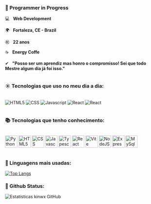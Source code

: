 ### **🌱 Programmer in Progress**

💻 &nbsp; **Web Development**

🌍 &nbsp; **Fortaleza, CE - Brazil**

㊗ &nbsp; **22 anos**

☕ &nbsp; **Energy Coffe**

✔ &nbsp; **"Posso ser um aprendiz mas honro o compromisso! Sei que todo Mestre algum dia já foi isso."**

#

### **☀ Tecnologias que uso no meu dia a dia:**
<div style="display: inline_block; margin: 0"><br/>
    <img align="center" alt="HTML5" src="https://img.shields.io/badge/HTML5-E34F26?style=for-the-badge&logo=html5&logoColor=white" >
    <img align="center" alt="CSS" src="https://img.shields.io/badge/CSS3-1572B6?style=for-the-badge&logo=css3&logoColor=white" >
    <img align="center" alt="Javascript" src="https://img.shields.io/badge/Javascript-yellow?style=for-the-badge&logo=javascript&logoColor=f5f5f5">
    <img align="center" alt="React" src="https://img.shields.io/badge/React.js-222?style=for-the-badge&logo=React&logoColor=lightblue">
    <img align="center" alt="React" src="https://img.shields.io/badge/ViteJS-9532a8?style=for-the-badge&logo=Vite&logoColor=yellow">
</div><br/>

### **📚 Tecnologias que tenho conhecimento:**
<div style="display: inline_block; margin: 0"><br/>
    <img align="center" alt="Python" src="https://img.shields.io/badge/Python-252525?style=for-the-badge&logo=Python&logoColor=green" height="40">
    <img align="center" alt="HTML5" src="https://img.shields.io/badge/HTML5-E34F26?style=for-the-badge&logo=html5&logoColor=white" height="40">
    <img align="center" alt="CSS" src="https://img.shields.io/badge/CSS3-1572B6?style=for-the-badge&logo=css3&logoColor=white" height="40">
    <img align="center" alt="Javascript" src="https://img.shields.io/badge/Javascript-yellow?style=for-the-badge&logo=javascript&logoColor=f5f5f5" height="40">
    <img align="center" alt="Typescript" src="https://img.shields.io/badge/Typescript-blue?style=for-the-badge&logo=typescript&logoColor=white" height="40">
    <img align="center" alt="React" src="https://img.shields.io/badge/React.JS-222?style=for-the-badge&logo=React&logoColor=lightblue" height="40">
    <img align="center" alt="Vite" src="https://img.shields.io/badge/Vite.JS-9532a8?style=for-the-badge&logo=Vite&logoColor=yellow" height="40">
    <img align="center" alt="NodeJS" src="https://img.shields.io/badge/Node.JS-green?style=for-the-badge&logo=Node.js&logoColor=white" height="40">
    <img align="center" alt="Express" src="https://img.shields.io/badge/Express-218f10?style=for-the-badge&logo=express&logoColor=white" height="40">
    <img align="center" alt="MySql" src="https://img.shields.io/badge/MySql-3566ab?style=for-the-badge&logo=Mysql&logoColor=white" height="40">
</div><br/>

### **🚀 Linguagens mais usadas:**

[![Top Langs](https://github-readme-stats.vercel.app/api/top-langs/?username=kinwx&layout=compact)](https://github.com/kinwx/github-readme-stats)
 
### **🏁 Github Status:**

![Estatísticas kinwx GitHub](https://github-readme-stats.vercel.app/api?username=kinwx&showicons=true&theme=tokyonight)
